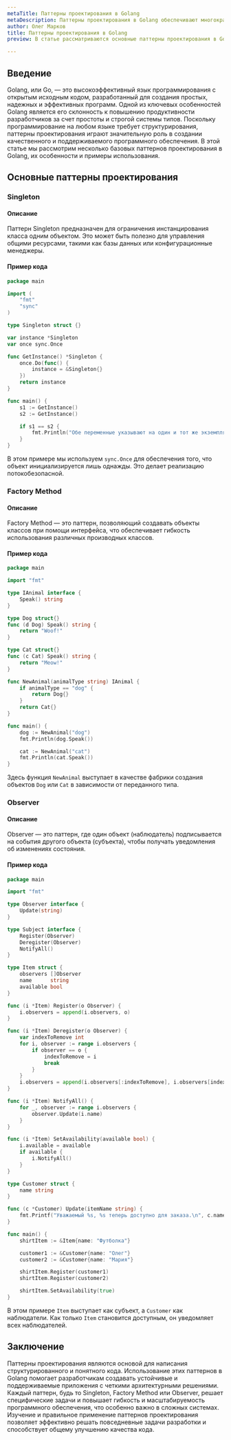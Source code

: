 ```yaml
---
metaTitle: Паттерны проектирования в Golang
metaDescription: Паттерны проектирования в Golang обеспечивают многократное использование кода и структуризацию, способствуя созданию более надежных и масштабируемых приложений.
author: Олег Марков
title: Паттерны проектирования в Golang
preview: В статье рассматриваются основные паттерны проектирования в Golang. Объясняется их значимость и предоставляются примеры кода для лучшего понимания.

---
```


## Введение

Golang, или Go, — это высокоэффективный язык программирования с открытым исходным кодом, разработанный для создания простых, надежных и эффективных программ. Одной из ключевых особенностей Golang является его склонность к повышению продуктивности разработчиков за счет простоты и строгой системы типов. Поскольку программирование на любом языке требует структурирования, паттерны проектирования играют значительную роль в создании качественного и поддерживаемого программного обеспечения. В этой статье мы рассмотрим несколько базовых паттернов проектирования в Golang, их особенности и примеры использования.

## Основные паттерны проектирования

### Singleton

#### Описание

Паттерн Singleton предназначен для ограничения инстанцирования класса одним объектом. Это может быть полезно для управления общими ресурсами, такими как базы данных или конфигурационные менеджеры. 

#### Пример кода

``` go
package main

import (
	"fmt"
	"sync"
)

type Singleton struct {}

var instance *Singleton
var once sync.Once

func GetInstance() *Singleton {
	once.Do(func() {
		instance = &Singleton{}
	})
	return instance
}

func main() {
	s1 := GetInstance()
	s2 := GetInstance()

	if s1 == s2 {
		fmt.Println("Обе переменные указывают на один и тот же экземпляр.")
	}
}
```

В этом примере мы используем `sync.Once` для обеспечения того, что объект инициализируется лишь однажды. Это делает реализацию потокобезопасной.

### Factory Method

#### Описание

Factory Method — это паттерн, позволяющий создавать объекты классов при помощи интерфейса, что обеспечивает гибкость использования различных производных классов.

#### Пример кода

``` go
package main

import "fmt"

type IAnimal interface {
	Speak() string
}

type Dog struct{}
func (d Dog) Speak() string {
	return "Woof!"
}

type Cat struct{}
func (c Cat) Speak() string {
	return "Meow!"
}

func NewAnimal(animalType string) IAnimal {
	if animalType == "dog" {
		return Dog{}
	}
	return Cat{}
}

func main() {
	dog := NewAnimal("dog")
	fmt.Println(dog.Speak())

	cat := NewAnimal("cat")
	fmt.Println(cat.Speak())
}
```

Здесь функция `NewAnimal` выступает в качестве фабрики создания объектов `Dog` или `Cat` в зависимости от переданного типа.

### Observer

#### Описание

Observer — это паттерн, где один объект (наблюдатель) подписывается на события другого объекта (субъекта), чтобы получать уведомления об изменениях состояния.

#### Пример кода

``` go
package main

import "fmt"

type Observer interface {
	Update(string)
}

type Subject interface {
	Register(Observer)
	Deregister(Observer)
	NotifyAll()
}

type Item struct {
	observers []Observer
	name      string
	available bool
}

func (i *Item) Register(o Observer) {
	i.observers = append(i.observers, o)
}

func (i *Item) Deregister(o Observer) {
	var indexToRemove int
	for i, observer := range i.observers {
		if observer == o {
			indexToRemove = i
			break
		}
	}
	i.observers = append(i.observers[:indexToRemove], i.observers[indexToRemove+1:]...)
}

func (i *Item) NotifyAll() {
	for _, observer := range i.observers {
		observer.Update(i.name)
	}
}

func (i *Item) SetAvailability(available bool) {
	i.available = available
	if available {
		i.NotifyAll()
	}
}

type Customer struct {
	name string
}

func (c *Customer) Update(itemName string) {
	fmt.Printf("Уважаемый %s, %s теперь доступно для заказа.\n", c.name, itemName)
}

func main() {
	shirtItem := &Item{name: "Футболка"}

	customer1 := &Customer{name: "Олег"}
	customer2 := &Customer{name: "Мария"}

	shirtItem.Register(customer1)
	shirtItem.Register(customer2)

	shirtItem.SetAvailability(true)
}
```

В этом примере `Item` выступает как субъект, а `Customer` как наблюдатели. Как только `Item` становится доступным, он уведомляет всех наблюдателей.

## Заключение

Паттерны проектирования являются основой для написания структурированного и понятного кода. Использование этих паттернов в Golang помогает разработчикам создавать устойчивые и поддерживаемые приложения с четкими архитектурными решениями. Каждый паттерн, будь то Singleton, Factory Method или Observer, решает специфические задачи и повышает гибкость и масштабируемость программного обеспечения, что особенно важно в сложных системах. Изучение и правильное применение паттернов проектирования позволяет эффективно решать повседневные задачи разработки и способствует общему улучшению качества кода.